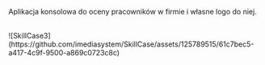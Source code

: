 Aplikacja konsolowa do oceny pracowników w firmie i własne logo do niej.

<br>
![SkillCase3](https://github.com/imediasystem/SkillCase/assets/125789515/61c7bec5-a417-4c9f-9500-a869c0723c8c)
